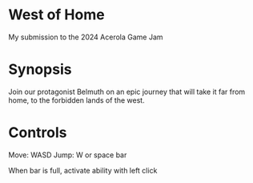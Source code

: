 # West of Home
My submission to the 2024 Acerola Game Jam

# Synopsis

Join our protagonist Belmuth on an epic journey that will take it far from home, to the forbidden lands of the west.

# Controls

Move: WASD
Jump: W or space bar
 
When bar is full, activate ability with left click
